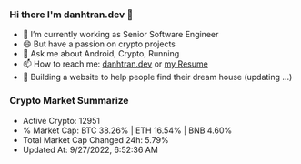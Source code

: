 ### Hi there I'm danhtran.dev 👋

- 🔭 I’m currently working as Senior Software Engineer
- 😄 But have a passion on crypto projects
- 💬 Ask me about Android, Crypto, Running 
- 📫 How to reach me: <a href="https://danhtran.dev" target="_blank">danhtran.dev</a> or <a href="Developer-Resume.pdf" target="_blank">my Resume</a>
- 🌱 Building a website to help people find their dream house (updating ...)

### Crypto Market Summarize
- Active Crypto: 12951
- % Market Cap: BTC 38.26% | ETH 16.54% | BNB 4.60%
- Total Market Cap Changed 24h: 5.79%
- Updated At: 9/27/2022, 6:52:36 AM
